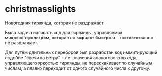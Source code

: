 # christmasslights
Новогодняя гирлянда, которая не раздражает

Была задача написать код для гирлянды, управляемой микроконтроллером, которая не мерцает быстро и - соответственно - не раздражает.

Для путём длительных переборов был разработан код иммитирующий подобие "свечи на ветру" - т.е. значения аналогового выхода, управляющего яркостью гирлянды, не перескакивает по случайным числам, а плавно переходит от одного случайного числа к другому.
